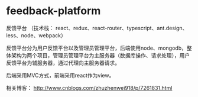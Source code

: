 # feedback-platform
反馈平台 （技术栈： react、redux、react-router、typescript、ant.design、less、node、webpack）

反馈平台分为用户反馈平台以及管理员管理平台，后端使用node、mongodb，整体架构为两个项目，管理员管理平台为主服务器（数据库操作、请求处理），用户反馈平台为辅服务器，通过代理向主服务器请求。

后端采用MVC方式，前端采用react作为view。 

相关博客： http://www.cnblogs.com/zhuzhenwei918/p/7261831.html

